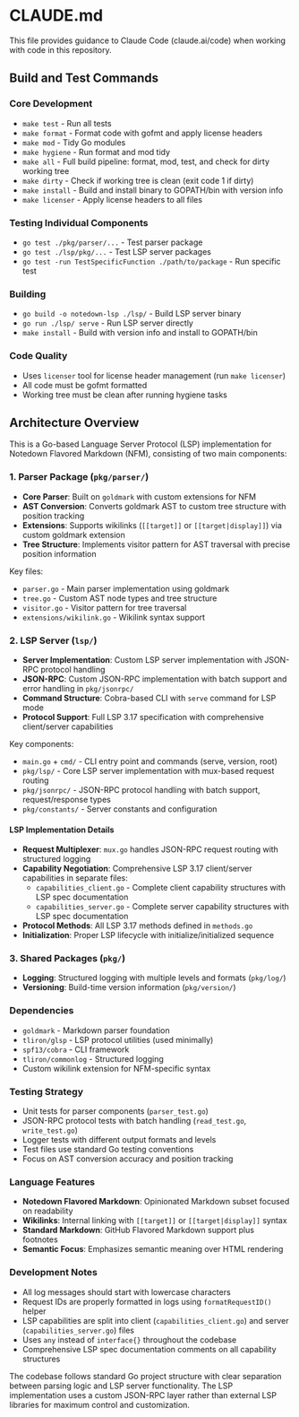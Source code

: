 # CLAUDE.md

This file provides guidance to Claude Code (claude.ai/code) when working with code in this repository.

## Build and Test Commands

### Core Development
- `make test` - Run all tests
- `make format` - Format code with gofmt and apply license headers
- `make mod` - Tidy Go modules
- `make hygiene` - Run format and mod tidy
- `make all` - Full build pipeline: format, mod, test, and check for dirty working tree
- `make dirty` - Check if working tree is clean (exit code 1 if dirty)
- `make install` - Build and install binary to GOPATH/bin with version info
- `make licenser` - Apply license headers to all files

### Testing Individual Components
- `go test ./pkg/parser/...` - Test parser package
- `go test ./lsp/pkg/...` - Test LSP server packages
- `go test -run TestSpecificFunction ./path/to/package` - Run specific test

### Building
- `go build -o notedown-lsp ./lsp/` - Build LSP server binary
- `go run ./lsp/ serve` - Run LSP server directly
- `make install` - Build with version info and install to GOPATH/bin

### Code Quality
- Uses `licenser` tool for license header management (run `make licenser`)
- All code must be gofmt formatted
- Working tree must be clean after running hygiene tasks

## Architecture Overview

This is a Go-based Language Server Protocol (LSP) implementation for Notedown Flavored Markdown (NFM), consisting of two main components:

### 1. Parser Package (`pkg/parser/`)
- **Core Parser**: Built on `goldmark` with custom extensions for NFM
- **AST Conversion**: Converts goldmark AST to custom tree structure with position tracking
- **Extensions**: Supports wikilinks (`[[target]]` or `[[target|display]]`) via custom goldmark extension
- **Tree Structure**: Implements visitor pattern for AST traversal with precise position information

Key files:
- `parser.go` - Main parser implementation using goldmark
- `tree.go` - Custom AST node types and tree structure
- `visitor.go` - Visitor pattern for tree traversal
- `extensions/wikilink.go` - Wikilink syntax support

### 2. LSP Server (`lsp/`)
- **Server Implementation**: Custom LSP server implementation with JSON-RPC protocol handling
- **JSON-RPC**: Custom JSON-RPC implementation with batch support and error handling in `pkg/jsonrpc/`
- **Command Structure**: Cobra-based CLI with `serve` command for LSP mode
- **Protocol Support**: Full LSP 3.17 specification with comprehensive client/server capabilities

Key components:
- `main.go` + `cmd/` - CLI entry point and commands (serve, version, root)
- `pkg/lsp/` - Core LSP server implementation with mux-based request routing
- `pkg/jsonrpc/` - JSON-RPC protocol handling with batch support, request/response types
- `pkg/constants/` - Server constants and configuration

#### LSP Implementation Details
- **Request Multiplexer**: `mux.go` handles JSON-RPC request routing with structured logging
- **Capability Negotiation**: Comprehensive LSP 3.17 client/server capabilities in separate files:
  - `capabilities_client.go` - Complete client capability structures with LSP spec documentation
  - `capabilities_server.go` - Complete server capability structures with LSP spec documentation
- **Protocol Methods**: All LSP 3.17 methods defined in `methods.go`
- **Initialization**: Proper LSP lifecycle with initialize/initialized sequence

### 3. Shared Packages (`pkg/`)
- **Logging**: Structured logging with multiple levels and formats (`pkg/log/`)
- **Versioning**: Build-time version information (`pkg/version/`)

### Dependencies
- `goldmark` - Markdown parser foundation
- `tliron/glsp` - LSP protocol utilities (used minimally)
- `spf13/cobra` - CLI framework
- `tliron/commonlog` - Structured logging
- Custom wikilink extension for NFM-specific syntax

### Testing Strategy
- Unit tests for parser components (`parser_test.go`)
- JSON-RPC protocol tests with batch handling (`read_test.go`, `write_test.go`)
- Logger tests with different output formats and levels
- Test files use standard Go testing conventions
- Focus on AST conversion accuracy and position tracking

### Language Features
- **Notedown Flavored Markdown**: Opinionated Markdown subset focused on readability
- **Wikilinks**: Internal linking with `[[target]]` or `[[target|display]]` syntax
- **Standard Markdown**: GitHub Flavored Markdown support plus footnotes
- **Semantic Focus**: Emphasizes semantic meaning over HTML rendering

### Development Notes
- All log messages should start with lowercase characters
- Request IDs are properly formatted in logs using `formatRequestID()` helper
- LSP capabilities are split into client (`capabilities_client.go`) and server (`capabilities_server.go`) files
- Uses `any` instead of `interface{}` throughout the codebase
- Comprehensive LSP spec documentation comments on all capability structures

The codebase follows standard Go project structure with clear separation between parsing logic and LSP server functionality. The LSP implementation uses a custom JSON-RPC layer rather than external LSP libraries for maximum control and customization.